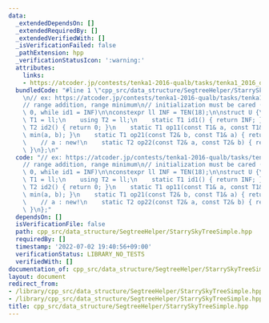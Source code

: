 ```yaml
---
data:
  _extendedDependsOn: []
  _extendedRequiredBy: []
  _extendedVerifiedWith: []
  _isVerificationFailed: false
  _pathExtension: hpp
  _verificationStatusIcon: ':warning:'
  attributes:
    links:
    - https://atcoder.jp/contests/tenka1-2016-qualb/tasks/tenka1_2016_qualB_d
  bundledCode: "#line 1 \"cpp_src/data_structure/SegtreeHelper/StarrySkyTreeSimple.hpp\"\
    \n// ex: https://atcoder.jp/contests/tenka1-2016-qualb/tasks/tenka1_2016_qualB_d\n\
    // range addition, range minimum\n// initialization must be cared (set all to\
    \ 0, while id1 = INF)\n\nconstexpr ll INF = TEN(18);\n\nstruct U {\n    using\
    \ T1 = ll;\n    using T2 = ll;\n    static T1 id1() { return INF; }\n    static\
    \ T2 id2() { return 0; }\n    static T1 op11(const T1& a, const T1& b) { return\
    \ min(a, b); }\n    static T1 op21(const T2& b, const T1& a) { return b + a; }\n\
    \    // a : new!\n    static T2 op22(const T2& a, const T2& b) { return a + b;\
    \ }\n};\n"
  code: "// ex: https://atcoder.jp/contests/tenka1-2016-qualb/tasks/tenka1_2016_qualB_d\n\
    // range addition, range minimum\n// initialization must be cared (set all to\
    \ 0, while id1 = INF)\n\nconstexpr ll INF = TEN(18);\n\nstruct U {\n    using\
    \ T1 = ll;\n    using T2 = ll;\n    static T1 id1() { return INF; }\n    static\
    \ T2 id2() { return 0; }\n    static T1 op11(const T1& a, const T1& b) { return\
    \ min(a, b); }\n    static T1 op21(const T2& b, const T1& a) { return b + a; }\n\
    \    // a : new!\n    static T2 op22(const T2& a, const T2& b) { return a + b;\
    \ }\n};"
  dependsOn: []
  isVerificationFile: false
  path: cpp_src/data_structure/SegtreeHelper/StarrySkyTreeSimple.hpp
  requiredBy: []
  timestamp: '2022-07-02 19:40:56+09:00'
  verificationStatus: LIBRARY_NO_TESTS
  verifiedWith: []
documentation_of: cpp_src/data_structure/SegtreeHelper/StarrySkyTreeSimple.hpp
layout: document
redirect_from:
- /library/cpp_src/data_structure/SegtreeHelper/StarrySkyTreeSimple.hpp
- /library/cpp_src/data_structure/SegtreeHelper/StarrySkyTreeSimple.hpp.html
title: cpp_src/data_structure/SegtreeHelper/StarrySkyTreeSimple.hpp
---
```

